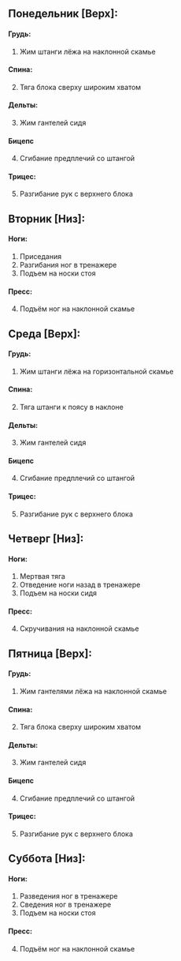 ## Понедельник [Верх]:
#### Грудь:
1. Жим штанги лёжа на наклонной скамье
#### Спина:
2. Тяга блока сверху широким хватом
#### Дельты:
3. Жим гантелей сидя
#### Бицепс
4. Сгибание предплечий со штангой
#### Трицес:
5. Разгибание рук с верхнего блока
## Вторник [Низ]:
#### Ноги:
1. Приседания
2. Разгибания ног в тренажере
3. Подъем на носки стоя
#### Пресс:
4. Подъём ног на наклонной скамье
## Среда [Верх]:
#### Грудь:
1. Жим штанги лёжа на горизонтальной скамье
#### Спина:
2. Тяга штанги к поясу в наклоне
#### Дельты:
3. Жим гантелей сидя
#### Бицепс
4. Сгибание предплечий со штангой
#### Трицес:
5. Разгибание рук с верхнего блока
## Четверг [Низ]:
#### Ноги:
1. Мертвая тяга
2. Отведение ноги назад в тренажере
3. Подъем на носки сидя
#### Пресс:
4. Скручивания на наклонной скамье
## Пятница [Верх]:
#### Грудь:
1. Жим гантелями лёжа на наклонной скамье
#### Спина:
2. Тяга блока сверху широким хватом
#### Дельты:
3. Жим гантелей сидя
#### Бицепс
4. Сгибание предплечий со штангой
#### Трицес:
5. Разгибание рук с верхнего блока
## Суббота [Низ]:
#### Ноги:
1. Разведения ног в тренажере
2. Сведения ног в тренажере
3. Подъем на носки стоя
#### Пресс:
4. Подъём ног на наклонной скамье